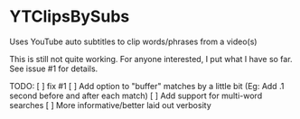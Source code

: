 # YTClipsBySubs
Uses YouTube auto subtitles to clip words/phrases from a video(s)

This is still not quite working. For anyone interested, I put what I have so far. See issue #1 for details.

TODO:
[ ] fix #1
[ ] Add option to "buffer" matches by a little bit (Eg: Add .1 second before and after each match)
[ ] Add support for multi-word searches
[ ] More informative/better laid out verbosity
